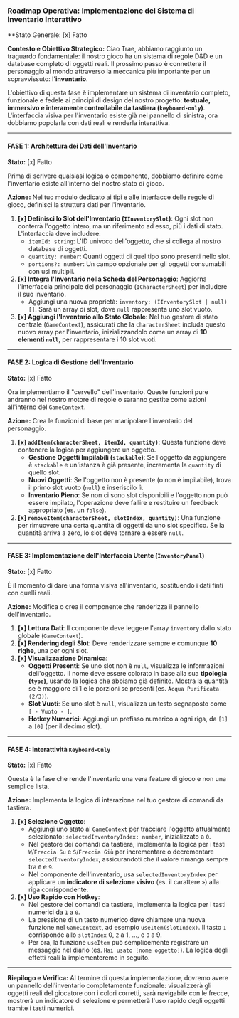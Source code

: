 ### Roadmap Operativa: Implementazione del Sistema di Inventario Interattivo

**Stato Generale: [x] Fatto


**Contesto e Obiettivo Strategico:**
Ciao Trae, abbiamo raggiunto un traguardo fondamentale: il nostro gioco ha un sistema di regole D&D e un database completo di oggetti reali. Il prossimo passo è connettere il personaggio al mondo attraverso la meccanica più importante per un sopravvissuto: l'**inventario**.

L'obiettivo di questa fase è implementare un sistema di inventario completo, funzionale e fedele ai principi di design del nostro progetto: **testuale, immersivo e interamente controllabile da tastiera (`keyboard-only`)**. L'interfaccia visiva per l'inventario esiste già nel pannello di sinistra; ora dobbiamo popolarla con dati reali e renderla interattiva.

---

#### **FASE 1: Architettura dei Dati dell'Inventario**

**Stato:** [x] Fatto


Prima di scrivere qualsiasi logica o componente, dobbiamo definire come l'inventario esiste all'interno del nostro stato di gioco.

**Azione:**
Nel tuo modulo dedicato ai tipi e alle interfacce delle regole di gioco, definisci la struttura dati per l'inventario.
1.  **[x] Definisci lo Slot dell'Inventario (`IInventorySlot`)**: Ogni slot non conterrà l'oggetto intero, ma un riferimento ad esso, più i dati di stato. L'interfaccia deve includere:
    * `itemId: string`: L'ID univoco dell'oggetto, che si collega al nostro database di oggetti.
    * `quantity: number`: Quanti oggetti di quel tipo sono presenti nello slot.
    * `portions?: number`: Un campo opzionale per gli oggetti consumabili con usi multipli.
2.  **[x] Integra l'Inventario nella Scheda del Personaggio**: Aggiorna l'interfaccia principale del personaggio (`ICharacterSheet`) per includere il suo inventario.
    * Aggiungi una nuova proprietà: `inventory: (IInventorySlot | null)[]`. Sarà un array di slot, dove `null` rappresenta uno slot vuoto.
3.  **[x] Aggiungi l'Inventario allo Stato Globale**: Nel tuo gestore di stato centrale (`GameContext`), assicurati che la `characterSheet` includa questo nuovo array per l'inventario, inizializzandolo come un array di **10 elementi `null`**, per rappresentare i 10 slot vuoti.

---

#### **FASE 2: Logica di Gestione dell'Inventario**

**Stato:** [x] Fatto


Ora implementiamo il "cervello" dell'inventario. Queste funzioni pure andranno nel nostro motore di regole o saranno gestite come azioni all'interno del `GameContext`.

**Azione:**
Crea le funzioni di base per manipolare l'inventario del personaggio.
1.  **[x] `addItem(characterSheet, itemId, quantity)`**: Questa funzione deve contenere la logica per aggiungere un oggetto.
    * **Gestione Oggetti Impilabili (`stackable`)**: Se l'oggetto da aggiungere è `stackable` e un'istanza è già presente, incrementa la `quantity` di quello slot.
    * **Nuovi Oggetti**: Se l'oggetto non è presente (o non è impilabile), trova il primo slot vuoto (`null`) e inseriscilo lì.
    * **Inventario Pieno**: Se non ci sono slot disponibili e l'oggetto non può essere impilato, l'operazione deve fallire e restituire un feedback appropriato (es. un `false`).
2.  **[x] `removeItem(characterSheet, slotIndex, quantity)`**: Una funzione per rimuovere una certa quantità di oggetti da uno slot specifico. Se la quantità arriva a zero, lo slot deve tornare a essere `null`.

---

#### **FASE 3: Implementazione dell'Interfaccia Utente (`InventoryPanel`)**

**Stato:** [x] Fatto


È il momento di dare una forma visiva all'inventario, sostituendo i dati finti con quelli reali.

**Azione:**
Modifica o crea il componente che renderizza il pannello dell'inventario.
1.  **[x] Lettura Dati**: Il componente deve leggere l'array `inventory` dallo stato globale (`GameContext`).
2.  **[x] Rendering degli Slot**: Deve renderizzare sempre e comunque **10 righe**, una per ogni slot.
3.  **[x] Visualizzazione Dinamica**:
    * **Oggetti Presenti**: Se uno slot non è `null`, visualizza le informazioni dell'oggetto. Il nome deve essere colorato in base alla sua **tipologia (`type`)**, usando la logica che abbiamo già definito. Mostra la quantità se è maggiore di 1 e le porzioni se presenti (es. `Acqua Purificata (2/3)`).
    * **Slot Vuoti**: Se uno slot è `null`, visualizza un testo segnaposto come `[ - Vuoto - ]`.
    * **Hotkey Numerici**: Aggiungi un prefisso numerico a ogni riga, da `[1]` a `[0]` (per il decimo slot).

---

#### **FASE 4: Interattività `Keyboard-Only`**

**Stato:** [x] Fatto


Questa è la fase che rende l'inventario una vera feature di gioco e non una semplice lista.

**Azione:**
Implementa la logica di interazione nel tuo gestore di comandi da tastiera.
1.  **[x] Selezione Oggetto**:
    * Aggiungi uno stato al `GameContext` per tracciare l'oggetto attualmente selezionato: `selectedInventoryIndex: number`, inizializzato a `0`.
    * Nel gestore dei comandi da tastiera, implementa la logica per i tasti `W`/`Freccia Su` e `S`/`Freccia Giù` per incrementare o decrementare `selectedInventoryIndex`, assicurandoti che il valore rimanga sempre tra `0` e `9`.
    * Nel componente dell'inventario, usa `selectedInventoryIndex` per applicare un **indicatore di selezione visivo** (es. il carattere `>`) alla riga corrispondente.
2.  **[x] Uso Rapido con Hotkey**:
    * Nel gestore dei comandi da tastiera, implementa la logica per i tasti numerici da `1` a `0`.
    * La pressione di un tasto numerico deve chiamare una nuova funzione nel `GameContext`, ad esempio `useItem(slotIndex)`. Il tasto `1` corrisponde allo `slotIndex` 0, `2` a 1, ..., e `0` a 9.
    * Per ora, la funzione `useItem` può semplicemente registrare un messaggio nel diario (es. `Hai usato [nome oggetto]`). La logica degli effetti reali la implementeremo in seguito.

---
**Riepilogo e Verifica:**
Al termine di questa implementazione, dovremo avere un pannello dell'inventario completamente funzionale: visualizzerà gli oggetti reali del giocatore con i colori corretti, sarà navigabile con le frecce, mostrerà un indicatore di selezione e permetterà l'uso rapido degli oggetti tramite i tasti numerici.